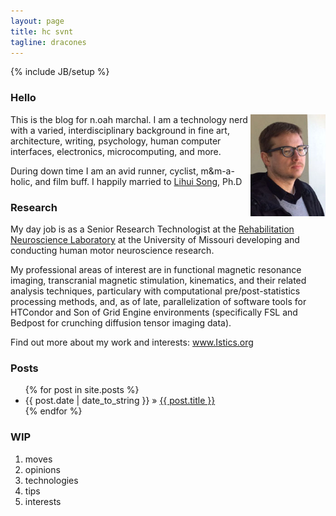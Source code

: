 ```yaml
---
layout: page
title: hc svnt
tagline: dracones
---
```

{% include JB/setup %}



### Hello

<p><img src='/assets/images/n_oah_marchal.jpg' title='n.oah marchal' alt='Photo of Noah' width='120px' align="right" />

This is the blog for n.oah marchal. I am a technology nerd with a varied, interdisciplinary background in fine art, architecture, writing, psychology, human computer interfaces, electronics, microcomputing, and more.   

During down time I am an avid runner, cyclist, m&m-a-holic, and film buff. I happily married to <a href="http://www.researchgate.net/profile/Lihui_Song/">Lihui Song</a>, Ph.D</p>









### Research

My day job is as a Senior Research Technologist at the <a href="http://freylab.missouri.edu">Rehabilitation Neuroscience Laboratory</a> at the University of Missouri developing and conducting human motor neuroscience research. 

My professional areas of interest are in functional magnetic resonance imaging, transcranial magnetic stimulation, kinematics, and their related analysis techniques, particulary with computational pre/post-statistics processing methods, and, as of late, parallelization of software tools for HTCondor and Son of Grid Engine environments (specifically FSL and Bedpost for crunching diffusion tensor imaging data).

Find out more about my work and interests: <a href="http://istics.org">www.Istics.org</a>
    
### Posts



<ul class="posts">
  {% for post in site.posts %}
    <li><span>{{ post.date | date_to_string }}</span> &raquo; <a href="{{ BASE_PATH }}{{ post.url }}">{{ post.title }}</a></li>
  {% endfor %}
</ul>

### WIP
1. moves
2. opinions
3. technologies
4. tips
5. interests

